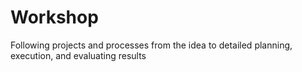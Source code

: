 # Workshop
Following projects and processes from the idea to detailed planning, execution, and evaluating results

